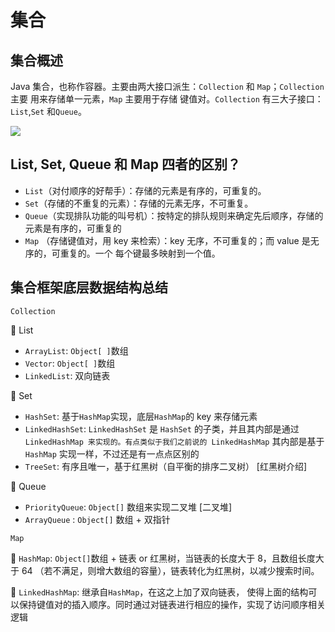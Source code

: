 # 集合

## 集合概述
Java 集合，也称作容器。主要由两大接口派生：`Collection` 和 `Map`；`Collection` 主要
用来存储单一元素，`Map` 主要用于存储 键值对。`Collection` 有三大子接口：`List`,`Set`
和`Queue`。

![](https://javaguide.cn/assets/java-collection-hierarchy.f0b5a55e.png)

## List, Set, Queue 和 Map 四者的区别？
- `List`（对付顺序的好帮手）：存储的元素是有序的，可重复的。
- `Set`（存储的不重复的元素）：存储的元素无序，不可重复。
- `Queue`（实现排队功能的叫号机）：按特定的排队规则来确定先后顺序，存储的元素是有序的，可重复的
- `Map` （存储键值对，用 key 来检索）：key 无序，不可重复的；而 value 是无序的，可重复的。一个
每个键最多映射到一个值。

## 集合框架底层数据结构总结
`Collection`

🚩 List
- `ArrayList`: `Object[ ]`数组
- `Vector`: `Object[ ]`数组
- `LinkedList`: 双向链表

🚩 Set
- `HashSet`: 基于`HashMap`实现，底层`HashMap`的 key 来存储元素
- `LinkedHashSet`: `LinkedHashSet` 是 `HashSet` 的子类，并且其内部是通过 `LinkedHashMap 来实现的。有点类似于我们之前说的 LinkedHashMap` 其内部是基于 `HashMap` 实现一样，不过还是有一点点区别的
- `TreeSet`: 有序且唯一，基于红黑树（自平衡的排序二叉树） [红黑树介绍]

🚩 Queue
- `PriorityQueue`: `Object[]` 数组来实现二叉堆 [二叉堆]
- `ArrayQueue` : `Object[]` 数组 + 双指针

`Map`

🚩 `HashMap`: `Object[]`数组 + 链表 or 红黑树，当链表的长度大于 8，且数组长度大于 64
（若不满足，则增大数组的容量），链表转化为红黑树，以减少搜索时间。

🚩 `LinkedHashMap`: 继承自`HashMap`，在这之上加了双向链表，
使得上面的结构可以保持键值对的插入顺序。同时通过对链表进行相应的操作，实现了访问顺序相关逻辑



